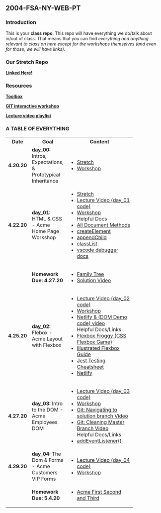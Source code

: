 ## 2004-FSA-NY-WEB-PT

### Introduction

This is your **class repo**. This repo will have everything we do/talk about in/out of class. That means that you can find _everything and anything relevant to class on here except for the workshops themselves (and even for those, we will have links)._

### Our Stretch Repo

[**Linked Here!**](https://github.com/HypeDis/2004-stretches)

### Resources

[**Toolbox**](https://learn.fullstackacademy.com/workshop/570bdee44a306c0300b78b52/content/570be2fe4a306c0300b79062/text)

[**GIT interactive workshop**](https://learn.fullstackacademy.com/workshop/5b59de0c9374650004add7dc/content/5b59de1a0efe540004cedf19/text)

[**Lecture video playlist**](https://www.youtube.com/playlist?list=PLG9PJz8IwU74RUpAk8dTKF-FzK6S8Fo8u)

### A TABLE OF EVERYTHING

<table>
    <tr>
        <th style="width: 60px;"> Date </th>
        <th style="width: 100px; max-width: 100px"> Goal </th>
        <th style="width: 200px;"> Content </th>
    </tr>
    <tr>
        <td><b>4.20.20</b></td>
        <td><b>day_00: </b>Intros, Expectations, & Prototypical Inheritance </td>
        <td>
            <ul>
                <li>
                    <a href="https://repl.it/@DeannaWong/sortedSquaresStretch">Stretch</a>
                </li>
                <li>
                    <a href="https://github.com/leafoflegend/prototype_workshop">Workshop</a>
                </li>
            </ul>
        </td>
    </tr>
    <tr>
        <td><b>4.22.20</b></td>
        <td><b>day_01: </b> HTML & CSS - Acme Home Page Workshop</td>
        <td>
            <ul>
                <li>
                    <a href="https://repl.it/@DeannaWong/sortedSquaresStretch">Stretch</a>
                </li>
                <li>
                    <a href="https://youtu.be/h6nmks53JNk">Lecture Video (day_01 code)</a>
                </li>
                <li>
                    <a href="https://learn.fullstackacademy.com/workshop/5d7b8f97646e4c0004c6bb67/content/5d7e9d788412020004bf9c15/text">Workshop</a>
                </li>
                <span>Helpful Docs</span>
                <li>
                    <a href="https://developer.mozilla.org/en-US/docs/Web/API/Document#Methods">All Document Methods</a>
                </li>
                <li>
                    <a href="https://developer.mozilla.org/en-US/docs/Web/API/Document/createElement">createElement</a>
                </li>
                <li>
                    <a href="https://developer.mozilla.org/en-US/docs/Web/API/Node/appendChild">appendChild</a>
                </li>
                <li>
                    <a href="https://developer.mozilla.org/en-US/docs/Web/API/Element/classList">classList</a>
                </li>
                <li>
                    <a href="https://code.visualstudio.com/docs/nodejs/nodejs-debugging">vscode debugger docs</a>
                </li>
            </ul>
        </td>
    </tr>
     <tr>
        <td></td>
        <td><b>Homework Due: 4.27.20 </b> </td>
        <td>
            <ul>
            <li><a href="https://github.com/leafoflegend/family-tree">Family Tree</a></li>
            <li><a href="https://youtu.be/b-4A-vzVEuQ">Solution Video</a></li>
            </ul>
        </td>
    </tr>
     <tr>
        <td><b>4.25.20</b></td>
        <td><b>day_02: </b> Flebox - Acme Layout with Flexbox</td>
        <td>
         <ul>
                <li><a href="https://youtu.be/YJg61nzBPZ4">Lecture Video (day_02 code)</a></li>
                <li><a href="https://learn.fullstackacademy.com/workshop/5d21e8b17e342a0004519c40/content/5d21e9fc3728850004622703/text">Workshop</a></li>
                <li><a href="https://youtu.be/dfvMt_E3Slg">Netlify & (DOM Demo code) video</a></li>
                <span>Helpful Docs/Links</span>
                <li><a href="https://flexboxfroggy.com/">Flexbox Froggy (CSS Flexbox Game)</a></li>
                <li><a href="https://css-tricks.com/snippets/css/a-guide-to-flexbox/">Illustrated Flexbox Guide</a></li>
                <li><a href="https://github.com/sapegin/jest-cheat-sheet">Jest Testing Cheatsheet</a></li>
                <li><a href="https://www.netlify.com/">Netlify</a></li>
            </ul>
        </td>
    </tr>
        <tr>
        <td><b>4.27.20</b></td>
        <td><b>day_03: </b> Intro to the DOM - Acme Employees DOM
        </td>
        <td>
         <ul>
                <li><a href="https://youtu.be/yk-sE9c-pSU">Lecture Video (day_03 code)</a></li>
                <li><a href="https://learn.fullstackacademy.com/workshop/5d27361cb628f600042d1051/content/5d27afe778f3bc00049f9958/text">Workshop</a></li>
                <li><a href="https://youtu.be/Wxb_GgsLhy0">Git: Navigating to solution branch Video</a></li>
                <li><a href="https://youtu.be/oqg0bqcU5eM">Git: Cleaning Master Branch Video</a></li>
                <span>Helpful Docs/Links</span>
                <li><a href="https://developer.mozilla.org/en-US/docs/Web/API/EventTarget/addEventListener">addEventListener()</a></li>
            </ul>
        </td>
    </tr>
    <tr>
        <td><b>4.29.20</b></td>
        <td><b>day_04: </b> The Dom & Forms - Acme Customers VIP Forms
        </td>
        <td>
            <ul>
                <li><a href="https://youtu.be/Mh4YAkMI8LA">Lecture Video (day_04 code)</a></li>
                <li><a href="https://learn.fullstackacademy.com/workshop/5d2e1f95c880a600045192b7/content/5d2fa058ef4d580004fd15ab/text">Workshop</a></li>
            </ul>
        </td>
    </tr>
    <tr>
        <td></td>
        <td><b>Homework Due: 5.4.20 </b> </td>
        <td>
            <ul>
            <li><a href="https://learn.fullstackacademy.com/workshop/5d40e375f1aa3c000424f99e/content/5d40e3958d5c210004ef0ede/text">Acme First Second and Third</a></li>
            <!-- <li><a href="">Solution Video</a></li> -->
            </ul>
        </td>
    </tr>
</table>
